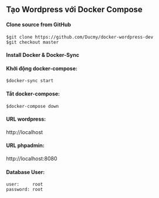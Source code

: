 ## Tạo Wordpress với Docker Compose


#### Clone source from GitHub

    $git clone https://github.com/Ducmy/docker-wordpress-dev
    $git checkout master

#### Install Docker & Docker-Sync
    
#### Khởi động docker-compose:
    $docker-sync start

#### Tắt docker-compose:

    $docker-compose down

#### URL wordpress:
http://localhost
 

#### URL phpadmin:
http://localhost:8080

#### Database User:
    user:     root
    password: root

